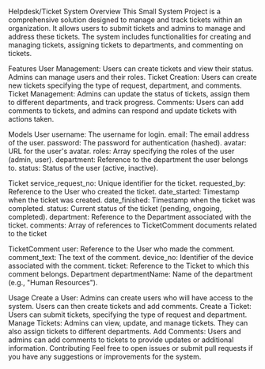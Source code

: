 Helpdesk/Ticket System
Overview
This Small System Project is a comprehensive solution designed to manage and track tickets within an organization. It allows users to submit tickets and admins to manage and address these tickets. The system includes functionalities for creating and managing tickets, assigning tickets to departments, and commenting on tickets.




Features
User Management: Users can create tickets and view their status. Admins can manage users and their roles.
Ticket Creation: Users can create new tickets specifying the type of request, department, and comments.
Ticket Management: Admins can update the status of tickets, assign them to different departments, and track progress.
Comments: Users can add comments to tickets, and admins can respond and update tickets with actions taken.

Models
User
username: The username for login.
email: The email address of the user.
password: The password for authentication (hashed).
avatar: URL for the user's avatar.
roles: Array specifying the roles of the user (admin, user).
department: Reference to the department the user belongs to.
status: Status of the user (active, inactive).

Ticket
service_request_no: Unique identifier for the ticket.
requested_by: Reference to the User who created the ticket.
date_started: Timestamp when the ticket was created.
date_finished: Timestamp when the ticket was completed.
status: Current status of the ticket (pending, ongoing, completed).
department: Reference to the Department associated with the ticket.
comments: Array of references to TicketComment documents related to the ticket

TicketComment
user: Reference to the User who made the comment.
comment_text: The text of the comment.
device_no: Identifier of the device associated with the comment.
ticket: Reference to the Ticket to which this comment belongs.
Department
departmentName: Name of the department (e.g., "Human Resources").

Usage
Create a User: Admins can create users who will have access to the system. Users can then create tickets and add comments.
Create a Ticket: Users can submit tickets, specifying the type of request and department.
Manage Tickets: Admins can view, update, and manage tickets. They can also assign tickets to different departments.
Add Comments: Users and admins can add comments to tickets to provide updates or additional information.
Contributing
Feel free to open issues or submit pull requests if you have any suggestions or improvements for the system.

